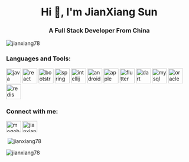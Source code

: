 <h1 align="center">Hi 👋, I'm JianXiang Sun</h1>
<h3 align="center">A Full Stack Developer From China</h3>

<p align="left"> <img src="https://komarev.com/ghpvc/?username=jianxiang78&label=Profile%20views&color=0e75b6&style=flat" alt="jianxiang78" /> </p>


<h3 align="left">Languages and Tools:</h3>
<p align="left"> 
<img src="https://www.vectorlogo.zone/logos/java/java-icon.svg" alt="java" width="40" height="40"/>

<img src="https://www.vectorlogo.zone/logos/reactjs/reactjs-icon.svg" alt="react" width="40" height="40"/> 
<img src="https://www.vectorlogo.zone/logos/getbootstrap/getbootstrap-icon.svg" alt="bootstrap" width="40" height="40"/> 
<img src="https://www.vectorlogo.zone/logos/springio/springio-icon.svg" alt="spring" width="40" height="40"/>

<img src="https://vectorwiki.com/images/ZgSyR__intellij-idea.svg" alt="intellij" width="40" height="40"/>
<img src="https://www.vectorlogo.zone/logos/android/android-tile.svg" alt="android" width="40" height="40"/>

<img src="https://www.vectorlogo.zone/logos/apple/apple-icon.svg" alt="apple" width="40" height="40"/> 
<img src="https://www.vectorlogo.zone/logos/flutterio/flutterio-icon.svg" alt="flutter" width="40" height="40"/>
<img src="https://www.vectorlogo.zone/logos/dartlang/dartlang-icon.svg" alt="dart" width="40" height="40"/> 

<img src="https://www.vectorlogo.zone/logos/mysql/mysql-icon.svg" alt="mysql" width="40" height="40"/> 
<img src="https://www.vectorlogo.zone/logos/oracle/oracle-icon.svg" alt="oracle" width="40" height="40"/> 
<img src="https://www.vectorlogo.zone/logos/redis/redis-icon.svg" alt="redis" width="40" height="40"/> 
</p>


<h3 align="left">Connect with me:</h3>
<p align="left">
<a href="https://linkedin.com/in/jianxiang-sun1978" target="blank"><img align="center" src="https://raw.githubusercontent.com/rahuldkjain/github-profile-readme-generator/master/src/images/icons/Social/linked-in-alt.svg" alt="mogohary" height="30" width="40" /></a>
<a href="https://join.skype.com/invite/wl2cMR5I6yWw" target="blank"><img align="center" src="https://raw.githubusercontent.com/rahuldkjain/github-profile-readme-generator/master/src/images/icons/Social/skype.svg" alt="jianxiang78" height="30" width="40" /></a>
</p>


<p>&nbsp;<img align="center" src="https://github-readme-stats.vercel.app/api?username=jianxiang78&show_icons=true&locale=en" alt="jianxiang78" /></p>

<p><img align="center" src="https://github-readme-streak-stats.herokuapp.com/?user=jianxiang78&" alt="jianxiang78" /></p>

